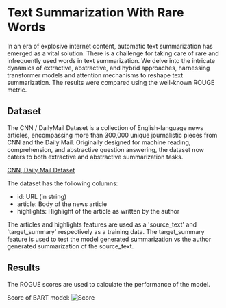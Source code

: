 
# Text Summarization With Rare Words

In an era of explosive internet content, automatic text summarization has emerged as a vital solution. There is a challenge for taking care of rare and infrequently used words in text summarization. We delve into the intricate dynamics of extractive, abstractive, and hybrid approaches, harnessing transformer models and attention mechanisms to reshape text summarization. The results were compared using the well-known ROUGE metric.


## Dataset
The CNN / DailyMail Dataset is a collection of English-language news articles, encompassing more than 300,000 unique journalistic pieces from CNN and the Daily Mail. Originally designed for machine reading, comprehension, and abstractive question answering, the dataset now caters to both extractive and abstractive summarization tasks.

[CNN, Daily Mail Dataset](https://www.kaggle.com/datasets/gowrishankarp/newspaper-text-summarization-cnn-dailymail/data)

The dataset has the following columns:

- id: URL (in string)
- article: Body of the news article
- highlights: Highlight of the article as written by the author

The articles and highlights features are used as a 'source_text' and 'target_summary' respectively as a training data. The target_summary feature is used to test the model generated summarization vs the author generated summarization of the source_text.
## Results
The ROGUE scores are used to calculate the performance of the model.

Score of BART model:
![Score]([https://drive.google.com/file/d/1ziagObivHjQD6rpnIQEqNw9G0nSOHOrX/view?usp=sharing](https://drive.google.com/file/d/1ziagObivHjQD6rpnIQEqNw9G0nSOHOrX/view?usp=sharing)https://drive.google.com/file/d/1ziagObivHjQD6rpnIQEqNw9G0nSOHOrX/view?usp=sharing)



